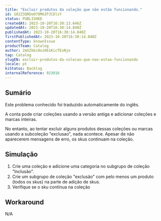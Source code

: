 ```yaml
---
title: "Excluir produtos da coleção que não estão funcionando."
id: 102Z3QRDo07OM6IPJCDlsY
status: PUBLISHED
createdAt: 2023-10-20T16:30:13.646Z
updatedAt: 2023-10-20T16:30:14.840Z
publishedAt: 2023-10-20T16:30:14.840Z
firstPublishedAt: 2023-10-20T16:30:14.840Z
contentType: knownIssue
productTeam: Catalog
author: 2mXZkbi0oi061KicTExNjo
tag: Catalog
slugEN: excluir-produtos-da-colecao-que-nao-estao-funcionando
locale: pt
kiStatus: Backlog
internalReference: 923016
---
```


## Sumário

<div class="alert alert-info">
  <p>Este problema conhecido foi traduzido automaticamente do inglês.</p>
</div>


A conta pode criar coleções usando a versão antiga e adicionar coleções e marcas inteiras.

No entanto, ao tentar excluir alguns produtos dessas coleções ou marcas usando a subcoleção "exclusao", nada acontece. Apesar de não aparecerem mensagens de erro, os skus continuam na coleção.

## Simulação



1. Crie uma coleção e adicione uma categoria no subgrupo de coleção "Inclusão".
2. Crie um subgrupo de coleção "exclusão" com pelo menos um produto (todos os skus) na parte de adição de skus.
3. Verifique se o sku continua na coleção

## Workaround


N/A





